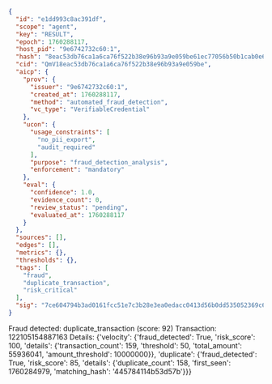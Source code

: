 ```json
{
  "id": "e1dd993c8ac391df",
  "scope": "agent",
  "key": "RESULT",
  "epoch": 1760288117,
  "host_pid": "9e6742732c60:1",
  "hash": "8eac53db76ca1a6ca76f522b38e96b93a9e059be61ec77056b50b1cab0e65119",
  "cid": "QmV18eac53db76ca1a6ca76f522b38e96b93a9e059be",
  "aicp": {
    "prov": {
      "issuer": "9e6742732c60:1",
      "created_at": 1760288117,
      "method": "automated_fraud_detection",
      "vc_type": "VerifiableCredential"
    },
    "ucon": {
      "usage_constraints": [
        "no_pii_export",
        "audit_required"
      ],
      "purpose": "fraud_detection_analysis",
      "enforcement": "mandatory"
    },
    "eval": {
      "confidence": 1.0,
      "evidence_count": 0,
      "review_status": "pending",
      "evaluated_at": 1760288117
    }
  },
  "sources": [],
  "edges": [],
  "metrics": {},
  "thresholds": {},
  "tags": [
    "fraud",
    "duplicate_transaction",
    "risk_critical"
  ],
  "sig": "7ce604794b3ad0161fcc51e7c3b28e3ea0edacc0413d56b0dd535052369c64c5"
}
```

Fraud detected: duplicate_transaction (score: 92)
Transaction: 122105154887163
Details: {'velocity': {'fraud_detected': True, 'risk_score': 100, 'details': {'transaction_count': 159, 'threshold': 50, 'total_amount': 55936041, 'amount_threshold': 10000000}}, 'duplicate': {'fraud_detected': True, 'risk_score': 85, 'details': {'duplicate_count': 158, 'first_seen': 1760284979, 'matching_hash': '445784114b53d57b'}}}